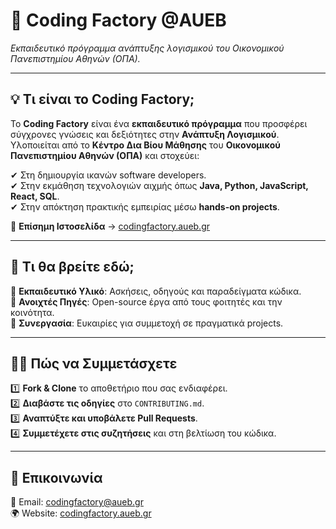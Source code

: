 # 📌 Coding Factory @AUEB  
*Εκπαιδευτικό πρόγραμμα ανάπτυξης λογισμικού του Οικονομικού Πανεπιστημίου Αθηνών (ΟΠΑ).*  

---

## 💡 Τι είναι το Coding Factory;  
Το **Coding Factory** είναι ένα **εκπαιδευτικό πρόγραμμα** που προσφέρει σύγχρονες γνώσεις και δεξιότητες στην **Ανάπτυξη Λογισμικού**. Υλοποιείται από το **Κέντρο Δια Βίου Μάθησης** του **Οικονομικού Πανεπιστημίου Αθηνών (ΟΠΑ)** και στοχεύει:  

✔ Στη δημιουργία ικανών software developers.  
✔ Στην εκμάθηση τεχνολογιών αιχμής όπως **Java, Python, JavaScript, React, SQL**.  
✔ Στην απόκτηση πρακτικής εμπειρίας μέσω **hands-on projects**.  

🔗 **Επίσημη Ιστοσελίδα** → [codingfactory.aueb.gr](https://codingfactory.aueb.gr/)  

---

## 📂 Τι θα βρείτε εδώ;  
🔹 **Εκπαιδευτικό Υλικό**: Ασκήσεις, οδηγούς και παραδείγματα κώδικα.  
🔹 **Ανοιχτές Πηγές**: Open-source έργα από τους φοιτητές και την κοινότητα.  
🔹 **Συνεργασία**: Ευκαιρίες για συμμετοχή σε πραγματικά projects.  

---

## 👨‍💻 Πώς να Συμμετάσχετε  
1️⃣ **Fork & Clone** το αποθετήριο που σας ενδιαφέρει.  
2️⃣ **Διαβάστε τις οδηγίες** στο `CONTRIBUTING.md`.  
3️⃣ **Αναπτύξτε και υποβάλετε Pull Requests**.  
4️⃣ **Συμμετέχετε στις συζητήσεις** και στη βελτίωση του κώδικα.  

---

## 📢 Επικοινωνία  
📧 Email: [codingfactory@aueb.gr](mailto:codingfactory@aueb.gr)  
🌍 Website: [codingfactory.aueb.gr](https://codingfactory.aueb.gr/)  
